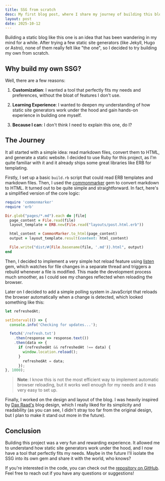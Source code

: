 ```yaml
---
title: SSG from scratch
desc: My first blog post, where I share my journey of building this blog using a custom static site generator.
layout: post
date: 2025-10-12
---
```


Building a static blog like this one is an idea that has been wandering in my mind for a while. After trying a few static site generators (like Jekyll, Hugo or Astro), none of them really felt like "the one", so I decided to try building my own from scratch.

## Why build my own SSG?

Well, there are a few reasons:

1. **Customization**: I wanted a tool that perfectly fits my needs and preferences, without the bloat of features I don't use.

2. **Learning Experience**: I wanted to deepen my understanding of how static site generators work under the hood and gain hands-on experience in building one myself.

3. **Because I can**: I don't think I need to explain this one, do I?

## The Journey

It all started with a simple idea: read markdown files, convert them to HTML, and generate a static website. I decided to use Ruby for this project, as I'm quite familiar with it and it already ships some great libraries like ERB for templating.

Firstly, I set up a basic `build.rb` script that could read ERB templates and markdown files. Then, I used the [commonmarker](https://github.com/gjtorikian/commonmarker) gem to convert markdown to HTML. It turned out to be quite simple and straightforward. In fact, here's a simplified version of the core logic:

```ruby
require 'commonmarker'
require 'erb'

Dir.glob("pages/*.md").each do |file|
  page_content = File.read(file)
  layout_template = ERB.new(File.read("layouts/post.html.erb"))

  html_content = CommonMarker.to_html(page_content)
  output = layout_template.result(content: html_content)

  File.write("dist/#{File.basename(file, '.md')}.html", output)
end
```

Then, I decided to implement a very simple hot reload feature using [listen](https://github.com/guard/listen) gem, which watches for file changes in a separate thread and triggers a rebuild whenever a file is modified. This made the development process much smoother, as I could see my changes reflected when reloading the browser.

Later on I decided to add a simple polling system in JavaScript that reloads the browser automatically when a change is detected, which looked something like this:

```javascript
let refreshedAt;

setInterval(() => {
  console.info('Checking for updates...');

  fetch('/refresh.txt')
    .then(response => response.text())
    .then(data => {
      if (refreshedAt && refreshedAt !== data) {
        window.location.reload();
      }
        refreshedAt = data;
      });
}, 1000);
```
> **Note**: I know this is not the most efficient way to implement automatic browser reloading, but it works well enough for my needs and it was very easy to set up.

Finally, I worked on the design and layout of the blog. I was heavily inspired by [Dax Raad's](https://thdxr.com/) blog design, which I really liked for its simplicity and readability (as you can see, I didn't stray too far from the original design, but I plan to make it stand out more in the future).

## Conclusion

Building this project was a very fun and rewarding experience. It allowed me to understand how static site generators work under the hood, and I now have a tool that perfectly fits my needs. Maybe in the future I'll isolate the SSG into its own gem and share it with the world, who knows?

If you're interested in the code, you can check out the [repository on GitHub](https://github.com/JuanraCM/personal_blog). Feel free to reach out if you have any questions or suggestions!
